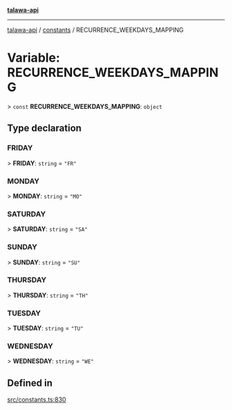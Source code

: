[**talawa-api**](../../README.md)

***

[talawa-api](../../modules.md) / [constants](../README.md) / RECURRENCE\_WEEKDAYS\_MAPPING

# Variable: RECURRENCE\_WEEKDAYS\_MAPPING

\> `const` **RECURRENCE\_WEEKDAYS\_MAPPING**: `object`

## Type declaration

### FRIDAY

\> **FRIDAY**: `string` = `"FR"`

### MONDAY

\> **MONDAY**: `string` = `"MO"`

### SATURDAY

\> **SATURDAY**: `string` = `"SA"`

### SUNDAY

\> **SUNDAY**: `string` = `"SU"`

### THURSDAY

\> **THURSDAY**: `string` = `"TH"`

### TUESDAY

\> **TUESDAY**: `string` = `"TU"`

### WEDNESDAY

\> **WEDNESDAY**: `string` = `"WE"`

## Defined in

[src/constants.ts:830](https://github.com/PalisadoesFoundation/talawa-api/blob/5c5b29a0ea487bda8306089fe128f43f3be29f94/src/constants.ts#L830)
